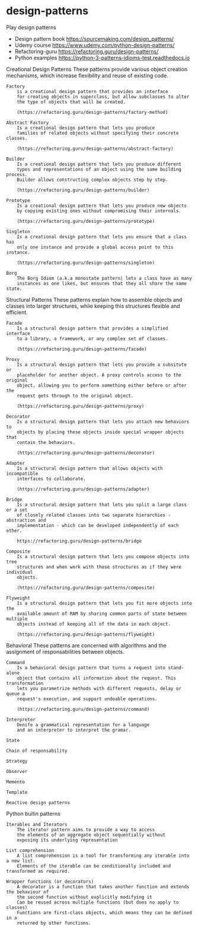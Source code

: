 # design-patterns
Play design patterns


* Design pattern book https://sourcemaking.com/design_patterns/
* Udemy course https://www.udemy.com/python-design-patterns/
* Refactoring-guru 
https://refactoring.guru/design-patterns/
* Python examples https://python-3-patterns-idioms-test.readthedocs.io


Creational Design Patterns
	These patterns provide various object creation mechanisms, which
	increase flexibility and reuse of existing code.
	
	Factory
		is a creational design pattern that provides an interface
		for creating objects in superclass, but allow subclasses to alter
		the type of objects that will be created.

		(https://refactoring.guru/design-patterns/factory-method)

	Abstract Factory
		Is a creational design pattern that lets you produce
		families of related objects without specifying their concrete classes.

		(https://refactoring.guru/design-patterns/abstract-factory)

	Builder
		Is a creational design pattern that lets you produce different
		types and representations of an object using the same building process.
		Builder allows constructing complex objects step by step.

		(https://refactoring.guru/design-patterns/builder)

	Prototype
		Is a creational design pattern that lets you produce new objects
		by copying existing ones without compromising their internals.

		(https://refactoring.guru/design-patterns/prototype)

	Singleton
		Is a creational design pattern that lets you ensure that a class has 
		only one instance and provide a global access point to this instance.

		(https://refactoring.guru/design-patterns/singleton)

	Borg
		The Borg Idiom (a.k.a monostate pattern) lets a class have as many
		instances as one likes, but ensures that they all share the same state. 


Structural Patterns
	These patterns explain how to assemble objects and classes into
	larger structures, while keeping this structures flexible and efficient.

	Facade
		Is a structural design pattern that provides a simplified interface
		to a library, a framework, or any complex set of classes.

		(https://refactoring.guru/design-patterns/facade)

	Proxy
		Is a structural design pattern that lets you provide a subsitute or
		placeholder for another object. A proxy controls access to the original
		object, allowing you to perform something either before or after the
		request gets through to the original object.

		(https://refactoring.guru/design-patterns/proxy)

	Decorator
		Is a structural design pattern that lets you attach new behaviors to
		objects by placing these objects inside special wrapper objects that
		contain the behaviors.

		(https://refactoring.guru/design-patterns/decorator)

	Adapter
		Is a structural design pattern that allows objects with incompatible
		interfaces to collaborate.

		(https://refactoring.guru/design-patterns/adapter)

	Bridge
		Is a structural design pattern that lets you split a large class or a set
		of closely related classes into two separate hierarchies - abstraction and
		implementation - which can be developed independently of each other.

		https://refactoring.guru/design-patterns/bridge

	Composite
		Is a structural design pattern that lets you compose objects into tree
		structures and when work with these structures as if they were individual
		objects.

		(https://refactoring.guru/design-patterns/composite)
	
	Flyweight
		Is a structural design pattern that lets you fit more objects into the
		available amount of RAM by sharing common parts of state between multiple
		objects instead of keeping all of the data in each object.

		(https://refactoring.guru/design-patterns/flyweight)


Behavioral
	These patterns are concerned with algorithms and the assignment
	of responsabilities between objects.

	Command
		Is a behavioral design pattern that turns a request into stand-alone
		object that contains all information about the request. This transformation
		lets you parametrize methods with different requests, delay or queue a
		request's execution, and support undoable operations.

		(https://refactoring.guru/design-patterns/command)

	Interpreter
		Denife a grammatical representation for a language
		and an interpreter to interpret the gramar.

	State

	Chain of responsability

	Strategy

	Observer

	Memento

	Template

	Reactive design patterns


Python buitin patterns

	Iterables and Iterators
		The iterator pattern aims to provide a way to access
		the elements of an aggregate object sequentially without
		exposing its underlying representation

	List comprehension
		A list comprehension is a tool for transforming any iterable into a new list.
		Elements of the iterable can be conditionally included and transformed as required.

	Wrapper functions (or decorators)
		A decorator is a function that takes another function and extends the behaviour of
		the second function without explicitly modifying it
		Can be reused across multiple functions (but does no apply to classes)
		Functions are first-class objects, which means they can be defined in a 
		returned by other functions.